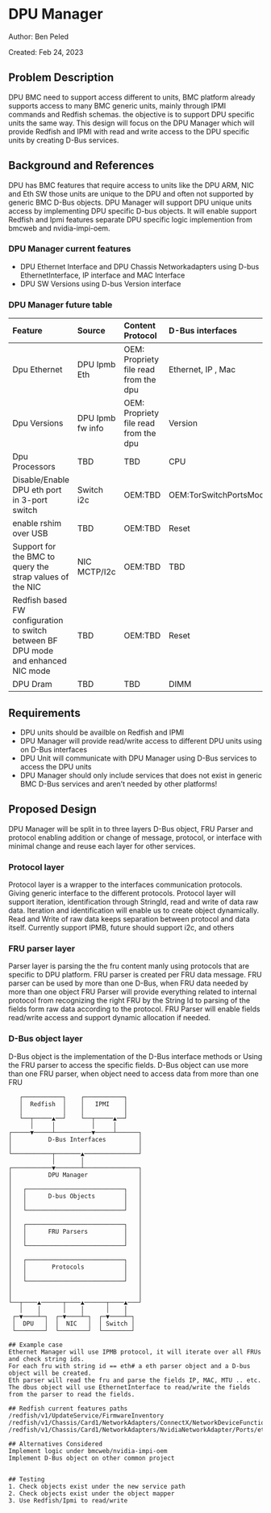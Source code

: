 # DPU Manager

Author: Ben Peled

Created: Feb 24, 2023

## Problem Description
DPU BMC need to support access different to units, BMC platform already supports access to many BMC generic units, mainly through IPMI commands and Redfish schemas.
the objective is to support DPU specific units the same way.
This design will focus on the DPU Manager which will provide Redfish and IPMI with read and write access to the DPU specific units by creating D-Bus services. 

## Background and References
DPU has BMC features that require access to units like the DPU ARM, NIC and Eth SW those units are unique to the DPU and often not supported by generic BMC D-Bus objects.
DPU Manager will support DPU unique units access by implementing DPU specific D-bus objects.
It will enable support Redfish and Ipmi features separate DPU specific logic implemention from bmcweb and nvidia-impi-oem.

### DPU Manager current features
- DPU Ethernet Interface and DPU Chassis Networkadapters using D-bus EthernetInterface, IP interface and MAC Interface
- DPU SW Versions using D-bus Version interface

### DPU Manager future table
|Feature|Source |Content Protocol |D-Bus interfaces |Redfish interfaces|
|:----|:----|:----|:----|:----|
|Dpu Ethernet|DPU Ipmb  Eth<n>|OEM: Propriety file read from the dpu|Ethernet, IP , Mac|EthernetInterface, Chassis Ports, chassis network function|
|Dpu Versions|DPU Ipmb  fw info|OEM: Propriety file read from the dpu|Version|FirmwareInventory|
|Dpu Processors |TBD|TBD|CPU|Processors|
|Disable/Enable DPU eth port in 3-port switch|Switch i2c|OEM:TBD|OEM:TorSwitchPortsMode(wip)|OEM:TBD|
|enable rshim over USB|TBD|OEM:TBD|Reset|OEM:TBD|
|Support for the BMC to query the strap values of the NIC|NIC MCTP/I2c|OEM:TBD|TBD|TBD|
|Redfish based FW configuration to switch between BF DPU mode and enhanced NIC mode|TBD|OEM:TBD|Reset|OEM:TBD|
|DPU Dram|TBD|TBD|DIMM|memory|

## Requirements
- DPU units should be availble on Redfish and IPMI
- DPU Manager will provide read/write access to different DPU units using on D-Bus interfaces
- DPU Unit will communicate with DPU Manager using D-Bus services to access the DPU units
- DPU Manager should only include services that does not exist in generic BMC D-Bus services and aren’t needed by other platforms!
 
## Proposed Design
DPU Manager will be split in to three layers D-Bus object, FRU Parser and protocol enabling addition or change of message, protocol, or interface with minimal change and reuse each layer for other services.
### Protocol layer
Protocol layer is a wrapper to the interfaces communication protocols.
Giving generic interface to the different protocols. 
Protocol layer will support iteration, identification through StringId, read and write of data raw data.
Iteration and identification will enable us to create object dynamically.
Read and Write of raw data keeps separation between protocol and data itself.
Currently support IPMB, future should support i2c, and others

### FRU parser layer
Parser layer is parsing the the fru content manly using protocols that are specific to DPU platform.
FRU parser is created per FRU data message.
FRU parser can be used by more than one D-Bus, when FRU data needed by more than one object
FRU Parser will provide everything related to internal protocol from recognizing the right FRU by the String Id to parsing of the fields form raw data according to the protocol.
FRU Parser will enable fields read/write access and support dynamic allocation if needed.

### D-Bus object layer
D-Bus object is the implementation of the D-Bus interface methods or 
Using the FRU parser to access the specific fields.
D-Bus object can use more than one FRU parser, when object need to access data from more than one FRU

```
   ┌───────────┐    ┌───────────┐
   │  Redfish  │    │   IPMI    │
   │           │    │           │
   └──┬─────▲──┘    └──┬─────▲──┘
      │     │          │     │
┌─────▼─────┴──────────▼─────┴──────┐
│          D-Bus Interfaces         │
│                                   │
└───────────┬───────▲───────────────┘
            │       │
┌───────────▼───────┴───────────────┐
│          DPU Manager              │
│                                   │
│   ┌───────────────────────────┐   │
│   │      D-bus Objects        │   │
│   │                           │   │
│   └───────────────────────────┘   │
│                                   │
│   ┌───────────────────────────┐   │
│   │      FRU Parsers          │   │
│   │                           │   │
│   └───────────────────────────┘   │
│                                   │
│   ┌───────────────────────────┐   │
│   │       Protocols           │   │
│   │                           │   │
│   └───────────────────────────┘   │
│                                   │
│                                   │
└──┬────▲──────┬────▲──────┬────▲───┘
   │    │      │    │      │    │
 ┌─▼────┴─┐  ┌─▼────┴─┐  ┌─▼────┴─┐
 │  DPU   │  │  NIC   │  │ Switch │
 └────────┘  └────────┘  └────────┘

## Example case
Ethernet Manager will use IPMB protocol, it will iterate over all FRUs and check string ids.
For each fru with string id == eth# a eth parser object and a D-bus object will be created.
Eth parser will read the fru and parse the fields IP, MAC, MTU .. etc.
The dbus object will use EthernetInterface to read/write the fields from the parser to read the fields.

## Redfish current features paths
/redfish/v1/UpdateService/FirmwareInventory
/redfish/v1/Chassis/Card1/NetworkAdapters/ConnectX/NetworkDeviceFunctions/eth<n>
/redfish/v1/Chassis/Card1/NetworkAdapters/NvidiaNetworkAdapter/Ports/eth<n>

## Alternatives Considered
Implement logic under bmcweb/nvidia-impi-oem
Implement D-Bus object on other common project


## Testing
1. Check objects exist under the new service path 
2. Check objects exist under the object mapper
3. Use Redfish/Ipmi to read/write

